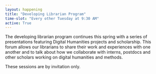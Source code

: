 ```yaml
---
layout: happening
title: "Developing Librarian Program"
time-slot: "Every other Tuesday at 9:30 AM"
active: True
---
```


The developing librarian program continues this spring with a series of presentations featuring Digital Humanities projects and scholarship.  This forum allows our librarians to share their work and experiences with one another and to talk about how we collaborate with interns, postdocs and other scholars working on digital humanities and methods.

These sessions are by invitation only.